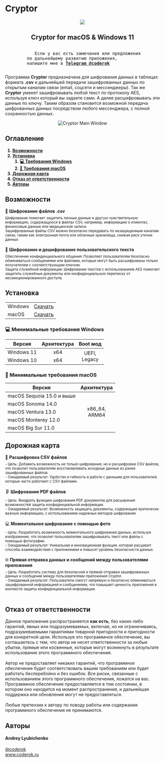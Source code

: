 <h1>Cryptor</h1>

<p align="center">
  <a href="https://github.com/Coderok-ru/cryptor"><img src="https://raw.githubusercontent.com/Coderok-ru/cryptor/main/assets/cryptor-img.png"></a>
</p>

<h2 align="center">Cryptor for macOS & Windows 11</h2>

<div align="center">
  <pre style="display: inline-block; text-align: left;">
    Если у вас есть замечания или предложения<br> по дальнейшему развитию приложения,<br> напишите мне в <b><a href="https://t.me/coderok_official">Telegram @coderok</a></b></pre></div>
  
Программа <strong>Cryptor</strong> предназначена для шифрования данных в таблицах формата <strong>.csv</strong> и дальнейшей передачи зашифрованных данных по открытым каналам связи (email, соцсети и мессенджеры). Так же <strong>Cryptor</strong> умееет зашифровывать любой текст по протоколу AES, используя ключ который вы задаете сами. А далее расшифровывать эти данные по ключу. Таким образом становится возможной передача шифрованных данных посредством любого мессенджера, с полной сохранностью данных.

<center>
  <img alt="Cryptor Main Window" src="https://raw.githubusercontent.com/Coderok-ru/cryptor/main/assets/screen-crypto.png">
</center>

<h2>Оглавление</h2>
<b>
<ol>
  <li><a href="#features">Возможности</a></li>
  <li><a href="#compatibility">Установка</a>
    <ol>
      <li><a href="#-supported-windows-images">💻 Требования Windows</a></li>
      <li><a href="#-supported-macos-versions">🍏 Требования macOS</a></li>
    </ol>
  </li>
  <li><a href="#planned-changes">Дорожная карта</a></li>
  <li><a href="#additional-information">Отказ от ответственности</a></li>
  <li><a href="#authors">Авторы</a></li>
</ol>
</b>

<h2>Возможности</h2>
<ul>
   <li>
     🔐 <strong>Шифрование файлов .csv</strong><br>
      <sub>
        Шифрование помогает защитить личные данные и другую чувствительную информацию, содержащуюся в файлах CSV, например, информацию о клиентах, финансовые данные или медицинские записи.<br>
        Зашифрованные файлы CSV можно безопасно передавать по незащищенным каналам связи, таким как электронная почта или облачные хранилища, снижая риск утечки данных</strong>
      </sub>
   </li>
  <br>
   <li>
     🔐 <strong>Шифрование и дешифрование пользовательского текста</strong><br>
      <sub>
      Обеспечение конфиденциального общения: Позволяет пользователям безопасно обмениваться сообщениями или файлами, которые могут быть расшифрованы только получателем с соответствующим ключом. <br>Защита служебной информации: Шифрование текстов с использованием AES помогает защитить служебные документы или конфиденциальную переписку от несанкционированного доступа.
       </strong>
      </sub>
   </li>
</ul>

<h2>Установка</h2>
<table>
    <tbody>
        <tr>
            <td>Windows</td>
            <td align="center"><a href="https://github.com/Coderok-ru/cryptor/releases/download/windows/CryptorInstaller.exe">Скачать</a></td>
        </tr>
        <tr>
            <td>macOS</td>
            <td align="center"><a href="https://apps.apple.com/ru/app/cryptor/id6737717654?mt=12">Скачать</a></td>
        </tr>
    </tbody>
</table>

<h3>💻 Минимальные требования Windows</h3>
<table>
    <thead>
        <tr>
            <th>Версия</th>
            <th>Архитектура</th>
            <th>Boot мод</th>
        </tr>
    </thead>
    <tbody>
        <tr>
            <td>Windows 11</td>
            <td align="center">x64</td>
            <td rowspan="6" align="center">UEFI,<br>Legacy</td>
        </tr>
        <tr>
            <td>Windows 10</td>
            <td rowspan="5" align="center">x64
        </tr>
    </tbody>
</table>

<h3>🍏 Минимальные требования macOS</h3>
<table>
    <thead>
        <tr>
            <th>Версия</th>
            <th>Архитектура</th>
        </tr>
    </thead>
    <tbody>
        <tr>
            <td>macOS Sequoia 15.0 и выше</td>
            <td rowspan="5" align="center">x86_64,<br>ARM64</td>
        </tr>
        <tr>
            <td>macOS Sonoma 14.0</td>
        </tr>
        <tr>
            <td>macOS Ventura 13.0</td>
        </tr>
        <tr>
            <td>macOS Monterey 12.0</td>
        </tr>
        <tr>
            <td>macOS Big Sur 11.0</td>
        </tr>
    </tbody>
</table>

<h2>Дорожная карта</h2>
<ul>
   <li>
      📁 <strong>Расшифровка CSV файлов</strong><br>
         <sub>
            - Цель: Добавить возможность не только шифрования, но и расшифровки CSV файлов, что позволит пользователям восстанавливать исходные данные из ранее зашифрованных файлов.<br>
             - Ожидаемый результат: Удобство и гибкость в работе с данными для пользователей, которые часто работают с CSV файлами.
         </sub>
   </li>
  <br>
   <li>
      🗜 <strong>Шифрование PDF файлов</strong><br>
         <sub>
            - Цель: Внедрить функцию шифрования PDF документов для расширения возможностей защиты конфиденциальной информации.<br>
            - Ожидаемый результат: Возможность защищать документы, содержащие критически важную информацию, с использованием надежных методов шифрования.
         </sub>
   </li>
  <br>
   <li>
      💻 <strong>Моментальное шифрование с помощью фото</strong><br>
      <sub>
        - Цель: Разработать возможность моментального шифрования данных, используя изображения, что позволит пользователям зашифровывать текст или файлы с помощью фотографии.<br>
        - Ожидаемый результат: Уникальная и инновационная функция, которая расширит способы взаимодействия с приложением и повысит уровень безопасности данных.
      </sub>
   </li>
  <br>
   <li>
      🌐 <strong>Прямая отправка данных и сообщений между пользователями приложения</strong><br>
         <sub>
           - Цель: Разработать систему для безопасной и прямой отправки зашифрованных данных и сообщений между пользователями приложения Cryptor.<br>
            - Ожидаемый результат: Пользователи смогут напрямую и безопасно обмениваться зашифрованной информацией и сообщениями, что повышает ценность приложения в контексте защиты конфиденциальной информации.
         </sub>
   </li>
  <br>
</ul>

<h2>Отказ от ответственности</h2>
<p>
   Данное приложение распространяется <b>как есть</b>, без каких-либо гарантий, явных или подразумеваемых, включая, но не ограничиваясь, подразумеваемыми гарантиями товарной пригодности и пригодности для конкретной цели. Используя это программное обеспечение, вы соглашаетесь с тем, что автор не несет ответственности за любые убытки, прямые или косвенные, которые могут возникнуть в результате использования этого программного обеспечения.<br><br>
   Автор не предоставляет никаких гарантий, что программное обеспечение будет соответствовать вашим требованиям или будет работать бесперебойно и без ошибок. Все риски, связанные с использованием этого программного обеспечения, ложатся на вас. Программное обеспечение предоставляется в том состоянии, в котором оно находится на момент распространения, и дальнейшая поддержка или обновления могут не предоставляться.<br><br>
   Любые претензии к автору по поводу работы или содержания программного обеспечения не принимаются.
</p>

<h2>Авторы</h2>
<style>
        ul {
            list-style-type: none; /* Убираем точки из списка */
            padding: 0; /* Убираем отступы */
        }
</style>
<h4>Andrey Lyubichenko</h4>

<ul>
    <li>
      <a href="https://t.me/coderok_official">@coderok</a>
  </li>
  <li>
      <a href="https://coderok.ru">www.coderok.ru</a>
  </li>
</ul>
